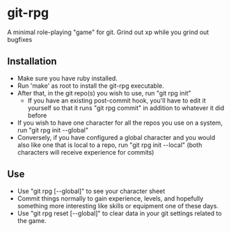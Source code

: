 git-rpg
=======

A minimal role-playing "game" for git. Grind out xp while you grind out bugfixes

Installation
------------

* Make sure you have ruby installed.
* Run 'make' as root to install the git-rpg executable.
* After that, in the git repo(s) you wish to use, run "git rpg init"
	* If you have an existing post-commit hook, you'll have to edit it yourself so that it runs "git rpg commit" in addition to whatever it did before
* If you wish to have one character for all the repos you use on a system, run "git rpg init --global"
* Conversely, if you have configured a global character and you would also like one that is local to a repo, run "git rpg init --local" (both characters will receive experience for commits)

Use
---

* Use "git rpg [--global]" to see your character sheet
* Commit things normally to gain experience, levels, and hopefully something more interesting like skills or equipment one of these days.
* Use "git rpg reset [--global]" to clear data in your git settings related to the game.
